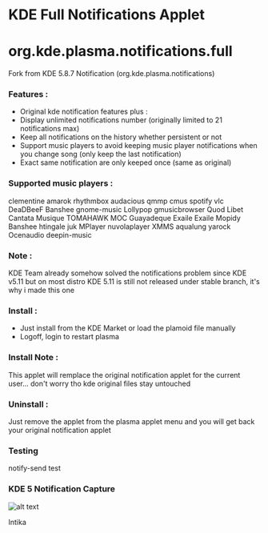 # KDE Full Notifications Applet
# org.kde.plasma.notifications.full

Fork from KDE 5.8.7 Notification (org.kde.plasma.notifications) 

### Features :
- Original kde notification features plus :
- Display unlimited notifications number (originally limited to 21 notifications max)
- Keep all notifications on the history whether persistent or not
- Support music players to avoid keeping music player notifications when you change song (only keep the last notification)
- Exact same notification are only keeped once (same as original)

### Supported music players :
clementine amarok rhythmbox audacious qmmp cmus spotify vlc DeaDBeeF Banshee gnome-music Lollypop gmusicbrowser Quod Libet Cantata Musique TOMAHAWK MOC Guayadeque Exaile Exaile Mopidy Banshee htingale juk MPlayer nuvolaplayer XMMS aqualung yarock Ocenaudio deepin-music 

### Note :
KDE Team already somehow solved the notifications problem since KDE v5.11 but on most distro KDE 5.11 is still not released under stable branch, it's why i made this one 

### Install : 
- Just install from the KDE Market or load the plamoid file manually 
- Logoff, login to restart plasma 

### Install Note : 
This applet will remplace the original notification applet for the current user... don't worry tho kde original files stay untouched 

### Uninstall : 
Just remove the applet from the plasma applet menu and you will get back your original notification applet

### Testing 
notify-send test

### KDE 5 Notification Capture
![alt text](https://www.tecmint.com/wp-content/uploads/2016/07/KDE-Plasma-Notifications-Window.png)

Intika 
